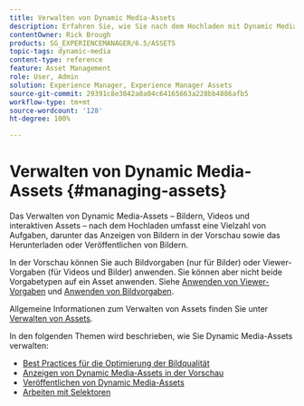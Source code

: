 ```yaml
---
title: Verwalten von Dynamic Media-Assets
description: Erfahren Sie, wie Sie nach dem Hochladen mit Dynamic Media-Assets wie Videos und Bildern arbeiten. Sie können Assets in der Vorschau anzeigen, herunterladen oder veröffentlichen.
contentOwner: Rick Brough
products: SG_EXPERIENCEMANAGER/6.5/ASSETS
topic-tags: dynamic-media
content-type: reference
feature: Asset Management
role: User, Admin
solution: Experience Manager, Experience Manager Assets
source-git-commit: 29391c8e3042a8a04c64165663a228bb4886afb5
workflow-type: tm+mt
source-wordcount: '128'
ht-degree: 100%

---
```


# Verwalten von Dynamic Media-Assets {#managing-assets}

Das Verwalten von Dynamic Media-Assets – Bildern, Videos und interaktiven Assets – nach dem Hochladen umfasst eine Vielzahl von Aufgaben, darunter das Anzeigen von Bildern in der Vorschau sowie das Herunterladen oder Veröffentlichen von Bildern.

In der Vorschau können Sie auch Bildvorgaben (nur für Bilder) oder Viewer-Vorgaben (für Videos und Bilder) anwenden. Sie können aber nicht beide Vorgabetypen auf ein Asset anwenden. Siehe [Anwenden von Viewer-Vorgaben](/help/assets/viewer-presets.md) und [Anwenden von Bildvorgaben](/help/assets/image-sets.md).

Allgemeine Informationen zum Verwalten von Assets finden Sie unter [Verwalten von Assets](/help/assets/manage-assets.md).

In den folgenden Themen wird beschrieben, wie Sie Dynamic Media-Assets verwalten:

* [Best Practices für die Optimierung der Bildqualität](/help/assets/best-practices-for-optimizing-the-quality-of-your-images.md)
* [Anzeigen von Dynamic Media-Assets in der Vorschau](/help/assets/previewing-assets.md)
* [Veröffentlichen von Dynamic Media-Assets](/help/assets/publishing-dynamicmedia-assets.md)
* [Arbeiten mit Selektoren](/help/assets/working-with-selectors.md)

